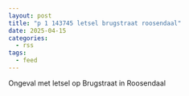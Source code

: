 ```yaml
---
layout: post
title: "p 1 143745 letsel brugstraat roosendaal"
date: 2025-04-15
categories: 
  - rss
tags: 
  - feed
---
```


Ongeval met letsel op Brugstraat in Roosendaal
